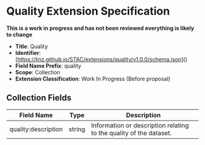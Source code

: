 # Quality Extension Specification

**This is a work in progress and has not been reviewed everything is likely to
change**

- **Title**: Quality
- **Identifier**:
  [https://linz.github.io/STAC/extensions/quality/v1.0.0/schema.json]()
- **Field Name Prefix**: quality
- **Scope**: Collection
- **Extension Classification**: Work In Progress (Before proposal)

## Collection Fields

| Field Name          | Type   | Description                                                        |
| ------------------- | ------ | ------------------------------------------------------------------ |
| quality:description | string | Information or description relating to the quality of the dataset. |
